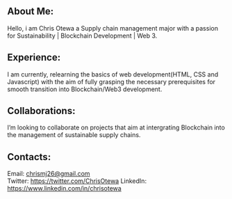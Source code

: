 ## About Me:

Hello, i am Chris Otewa a Supply chain management major with a passion for Sustainability | Blockchain Development | Web 3.

## Experience:

I am currently, relearning the basics of web development(HTML, CSS and Javascript) with the aim of fully grasping the necessary prerequisites for smooth transition into Blockchain/Web3 development.

## Collaborations:

I’m looking to collaborate on projects that aim at intergrating Blockchain into the management of sustainable supply chains.

## Contacts:

Email: chrismj26@gmail.com  
Twitter: https://twitter.com/ChrisOtewa 
LinkedIn: https://www.linkedin.com/in/chrisotewa


<!---
ChrisOtewa/ChrisOtewa is a ✨ special ✨ repository because its `README.md` (this file) appears on your GitHub profile.
You can click the Preview link to take a look at your changes.
--->
